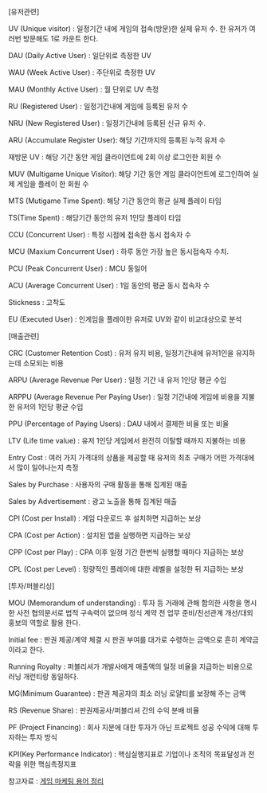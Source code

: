 [유저관련]

UV (Unique visitor) : 일정기간 내에 게임의 접속(방문)한 실제 유저 수. 한 유저가 여러번 방문해도 1로 카운트 한다.

DAU (Daily Active User) : 일단위로 측정한 UV

WAU (Week Active User) : 주단위로 측정한 UV

MAU (Monthly Active User) : 월 단위로 UV 측정

RU (Registered User) : 일정기간내에 게임에 등록된 유저 수

NRU (New Registered User) : 일정기간내에 등록된 신규 유저 수.

ARU (Accumulate Register User): 해당 기간까지의 등록된 누적 유저 수

재방문 UV : 해당 기간 동안 게임 클라이언트에 2회 이상 로그인한 회원 수

MUV (Multigame Unique Visitor): 해당 기간 동안 게임 클라이언트에 로그인하여 실제 게임을 플레이 한 회원 수

MTS (Mutigame Time Spent): 해당 기간 동안의 평균 실제 플레이 타임

TS(Time Spent) : 해당기간 동안의 유저 1인당 플레이 타임

CCU (Concurrent User) : 특정 시점에 접속한 동시 접속자 수

MCU (Maxium Concurrent User) : 하루 동안 가장 높은 동시접속자 수치.

PCU (Peak Concurrent User) : MCU 동일어

ACU (Average Concurrent User) : 1일 동안의 평균 동시 접속자 수

Stickness : 고착도

EU (Executed User) : 인게임을 플레이한 유저로 UV와 같이 비교대상으로 분석

[매출관련]

CRC (Customer Retention Cost) : 유저 유지 비용, 일정기간내에 유저1인을 유지하는데 소모되는 비용

ARPU (Average Revenue Per User) : 일정 기간 내 유저 1인당 평균 수입

ARPPU (Average Revenue Per Paying User) : 일정 기간내에 게임에 비용을 지불한 유저의 1인당 평균 수입

PPU (Percentage of Paying Users) : DAU 내에서 결제한 비율 또는 비율

LTV (Life time value) : 유저 1인당 게임에서 완전히 이탈할 때까지 지불하는 비용

Entry Cost : 여러 가지 가격대의 상품을 제공할 때 유저의 최초 구매가 어떤 가격대에서 많이 일어나는지 측정

Sales by Purchase : 사용자의 구매 활동을 통해 집계된 매출

Sales by Advertisement : 광고 노출을 통해 집계된 매출

CPI (Cost per Install) : 게임 다운로드 후 설치하면 지급하는 보상

CPA (Cost per Action) : 설치된 앱을 실행하면 지급하는 보상

CPP (Cost per Play) : CPA 이후 일정 기간 한번씩 실행할 때마다 지급하는 보상

CPL (Cost per Level) : 정량적인 플레이에 대한 레벨을 설정한 뒤 지급하는 보상

[투자/퍼블리싱]

MOU (Memorandum of understanding) : 투자 등 거래에 관해 합의한 사항을 명시한 사전 협의문서로 법적 구속력이 없으며 정식 계약 전 업무 준비/친선관계 개선/대외 홍보의 역할로 활용 한다.


Initial fee : 판권 제공/계약 체결 시 판권 부여를 대가로 수령하는 금액으로 흔히 계약금이라고 한다.


Running Royalty : 퍼블리셔가 개발사에게 매출액의 일정 비율을 지급하는 비용으로 러닝 개런티랑 동일하다.


MG(Minimum Guarantee) :  판권 제공자의 최소 러닝 로얄티를 보장해 주는 금액


RS (Revenue Share) : 판권제공사/퍼블리셔 간의 수익 분배 비율


PF (Project Financing) : 회사 지분에 대한 투자가 아닌 프로젝트 성공 수익에 대해 투자하는 투자 방식


KPI(Key Performance Indicator) : 핵심실행지표로 기업이나 조직의 목표달성과 전략을 위한 핵심측정지표



참고자료 : [게임 마케팅 용어 정리](https://m.blog.naver.com/jevida/220378821510, "Blog Link")
